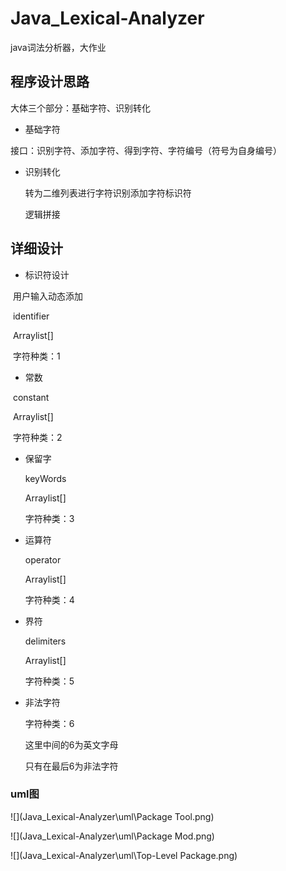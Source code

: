# Java_Lexical-Analyzer
java词法分析器，大作业



## 程序设计思路

大体三个部分：基础字符、识别转化

  

-   基础字符


接口：识别字符、添加字符、得到字符、字符编号（符号为自身编号）

  - 识别转化

     转为二维列表进行字符识别添加字符标识符

     逻辑拼接

     




## 详细设计

 - 标识符设计

​       用户输入动态添加

​       identifier

​       Arraylist[]

​      字符种类：1

+ 常数

​       constant

​       Arraylist[]

​       字符种类：2

- 保留字

  keyWords

  Arraylist[]

  字符种类：3
  
- 运算符

  operator

  Arraylist[]

  字符种类：4

- 界符

  delimiters

  Arraylist[]

  字符种类：5
  
- 非法字符

  字符种类：6

  这里中间的6为英文字母

  只有在最后6为非法字符



### uml图





![](Java_Lexical-Analyzer\uml\Package Tool.png)





![](Java_Lexical-Analyzer\uml\Package Mod.png)





![](Java_Lexical-Analyzer\uml\Top-Level Package.png)